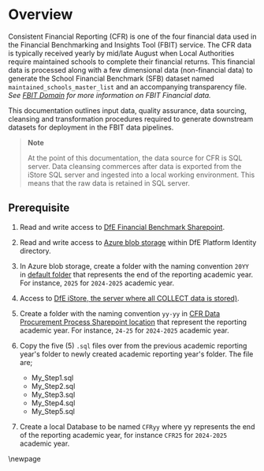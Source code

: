 # Overview

Consistent Financial Reporting (CFR) is one of the four financial data used in the Financial Benchmarking and Insights Tool (FBIT) service. The CFR data is typically received yearly by mid/late August when Local Authorities require maintained schools to complete their financial returns. This financial data is processed along with a few dimensional data (non-financial data) to generate the School Financial Benchmark (SFB) dataset named `maintained_schools_master_list` and an accompanying transparency file. _See [FBIT Domain](/documentation/data/1_Domain.md) for more information on FBIT Financial data._

This documentation outlines input data, quality assurance, data sourcing, cleansing and transformation procedures required to generate downstream datasets for deployment in the FBIT data pipelines.

> **Note**
>
> At the point of this documentation, the data source for CFR is SQL server.
> Data cleansing commerces after data is exported from the iStore SQL server and ingested into a local working environment. This means that the raw data is retained in SQL server.

## Prerequisite

1. Read and write access to [DfE Financial Benchmark Sharepoint](https://educationgovuk.sharepoint.com/sites/DfEFinancialBenchmarking/Shared%20Documents/Forms/AllItems.aspx?viewid=7afed90f%2D9f2f%2D431a%2D93ce%2D48075c0e93d8&csf=1&web=1&e=boXhxD&CID=0fb7a62d%2De68f%2D4f86%2Dac15%2D27e9c4f7b4a6&FolderCTID=0x012000B007B75DE8F91C4B82D20FE8B354FCBD).

2. Read and write access to [Azure blob storage](https://educationgovuk.sharepoint.com/:w:/r/sites/DfEFinancialBenchmarking/Shared%20Documents/Runbooks/DfE%20Benchmarking%20Service%20Azure%20Directory.docx?d=w6bf9bad25b9c4ea8b5e9b35cee3f664a&csf=1&web=1&e=vtehLJ) within DfE Platform Identity directory.

3. In Azure blob storage, create a folder with the naming convention `20YY` in [default folder](https://educationgovuk.sharepoint.com/:w:/r/sites/DfEFinancialBenchmarking/Shared%20Documents/Runbooks/DfE%20Benchmarking%20Service%20Azure%20Directory.docx?d=w6bf9bad25b9c4ea8b5e9b35cee3f664a&csf=1&web=1&e=vtehLJ) that represents the end of the reporting academic year. For instance, `2025` for `2024-2025` academic year.

4. Access to [DfE iStore, the server where all COLLECT data is stored)](https://educationgovuk.sharepoint.com/:w:/r/sites/DfEFinancialBenchmarking/_layouts/15/Doc.aspx?sourcedoc=%7BA47507F6-2C23-487A-98EC-0B6C75A7471A%7D&file=CFR%20source%20data%20access%20request.docx&action=default&mobileredirect=true).

5. Create a folder with the naming convention `yy-yy` in [CFR Data Procurement Process Sharepoint location](https://educationgovuk.sharepoint.com/sites/DfEFinancialBenchmarking/Shared%20Documents/Forms/AllItems.aspx?id=%2Fsites%2FDfEFinancialBenchmarking%2FShared%20Documents%2FCFR%20Data%20Procurement%20Process&viewid=7afed90f%2D9f2f%2D431a%2D93ce%2D48075c0e93d8&csf=1&web=1&e=boXhxD&CID=0fb7a62d%2De68f%2D4f86%2Dac15%2D27e9c4f7b4a6&FolderCTID=0x012000B007B75DE8F91C4B82D20FE8B354FCBD) that represent the reporting academic year. For instance, `24-25` for `2024-2025` academic year.

6. Copy the five (5) `.sql` files over from the previous academic reporting year's folder to newly created academic reporting year's folder. The file are;

    - My_Step1.sql
    - My_Step2.sql
    - My_Step3.sql
    - My_Step4.sql
    - My_Step5.sql

7. Create a local Database to be named `CFRyy` where yy represents the end of the reporting academic year, for instance `CFR25` for `2024-2025` academic year.

<!-- Leave the rest of this page blank -->
\newpage
